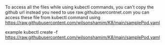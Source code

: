 To access all the files while using kubectl commands, you can't copy the github url instead you need to use raw.githubusercontnet.com 
you can access these file from kubectl command using https://raw.githubusercontent.com/wilsonshamim/K8/main/samplePod.yaml

example
kubectl create -f https://raw.githubusercontent.com/wilsonshamim/K8/main/samplePod.yaml
